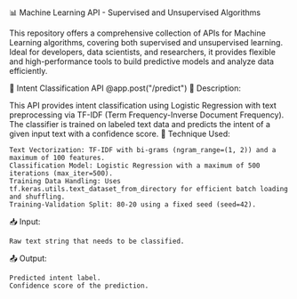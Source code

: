 📊 Machine Learning API - Supervised and Unsupervised Algorithms

This repository offers a comprehensive collection of APIs for Machine Learning algorithms, covering both supervised and unsupervised learning. Ideal for developers, data scientists, and researchers, it provides flexible and high-performance tools to build predictive models and analyze data efficiently.

📝 Intent Classification API @app.post("/predict")
🚀 Description:

This API provides intent classification using Logistic Regression with text preprocessing via TF-IDF (Term Frequency-Inverse Document Frequency). The classifier is trained on labeled text data and predicts the intent of a given input text with a confidence score.
📌 Technique Used:

    Text Vectorization: TF-IDF with bi-grams (ngram_range=(1, 2)) and a maximum of 100 features.
    Classification Model: Logistic Regression with a maximum of 500 iterations (max_iter=500).
    Training Data Handling: Uses tf.keras.utils.text_dataset_from_directory for efficient batch loading and shuffling.
    Training-Validation Split: 80-20 using a fixed seed (seed=42).

📥 Input:

    Raw text string that needs to be classified.

📤 Output:

    Predicted intent label.
    Confidence score of the prediction.
